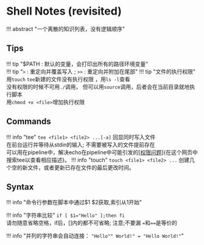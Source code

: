 # Shell Notes (revisited)

!!! abstract "一个离散的知识列表，没有逻辑顺序"

## Tips

!!! tip "$PATH : 默认的变量，会打印出所有的路径环境变量"  
!!! tip "`>` : 重定向并覆盖写入 ; `>>` : 重定向并附加在尾部"
!!! tip "文件的执行权限"
    用`touch` `tee`新建的文件没有执行权限 ，用`ls -l`查看  
    没有权限的时候不可用`./`调用， 但可以用`source`调用，后者会在当前目录就地执行脚本  
    用`chmod +x <file>`增加执行权限

## Commands

!!! info "tee"
    ```
    tee <file1> <file2> ...[-a]
    ```
    回显同时写入文件  
    在前台运行并等待从stdin的输入; 不需要被写入的文件提前存在  
    可以用在pipeline中，解决echo在pipeline中可能引发的[[权限问题](https://missing.csail.mit.edu/2020/course-shell/)]{在这个网页中搜索tee以查看相应描述}。 
!!! info "touch"
    ```
    touch <file1> <file2> ...
    ```
    创建几个空的新文件，或者更新已存在文件的最后更改时间。

## Syntax

!!! info "命令行参数在脚本中通过$1 $2获取,索引从1开始"

!!! info "字符串比较"
    ```
    if [ $1="Hello" ];then
    fi
    ```  
    请勿随意省略空格，if后，[]内的都不可省略; 注意;不要漏
    `=`和`==`是等价的  

!!! info "并列的字符串会自动连接： `"Hello"" World!" = "Hello World!"`"